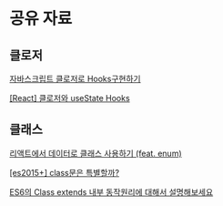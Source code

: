
# 공유 자료

## 클로저



[자바스크립트 클로저로 Hooks구현하기](https://medium.com/humanscape-tech/%EC%9E%90%EB%B0%94%EC%8A%A4%ED%81%AC%EB%A6%BD%ED%8A%B8-%ED%81%B4%EB%A1%9C%EC%A0%80%EB%A1%9C-hooks%EA%B5%AC%ED%98%84%ED%95%98%EA%B8%B0-3ba74e11fda7)

[[React] 클로저와 useState Hooks](https://yeoulcoding.tistory.com/149#recentEntries)


## 클래스

[리액트에서 데이터로 클래스 사용하기 (feat. enum)](https://www.youtube.com/watch?v=J3TrdIoEu9I)

[[es2015+] class문은 특별할까?](https://www.bsidesoft.com/5370)

[ES6의 Class extends 내부 동작원리에 대해서 설명해보세요](https://2ssue.github.io/common_questions_for_Web_Developer/docs/Javascript/8_es6_class_extends.html#%E1%84%8E%E1%85%A1%E1%86%B7%E1%84%80%E1%85%A9)
